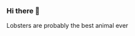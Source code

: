 ### Hi there 👋

<!--
**Scrungulus/Scrungulus** is a ✨ _special_ ✨ repository because its `README.md` (this file) appears on your GitHub profile.

Here are some ideas to get you started:

-
-->Lobsters are probably the best animal ever

